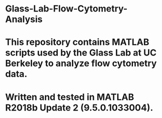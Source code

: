 # Glass-Lab-Flow-Cytometry-Analysis
# This repository contains MATLAB scripts used by the Glass Lab at UC Berkeley to analyze flow cytometry data.
# Written and tested in MATLAB R2018b Update 2 (9.5.0.1033004).
